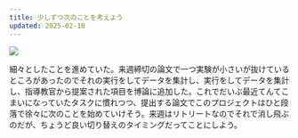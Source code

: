 ```yaml
---
title: 少しずつ次のことを考えよう
updated: 2025-02-10
---
```

![](https://i.imgur.com/MpGItqb.jpeg)

細々としたことを進めていた。来週締切の論文で一つ実験が小さいが抜けているところがあったのでそれの実行をしてデータを集計し、実行をしてデータを集計し、指導教官から提案された項目を博論に追加した。これでだいぶ最近てんてこまいになっていたタスクに慣れつつ、提出する論文でこのプロジェクトはひと段落で徐々に次のことを始めていけそう。来週はリトリートなのでそれで消し飛ぶのだが、ちょうど良い切り替えのタイミングだってことにしよう。